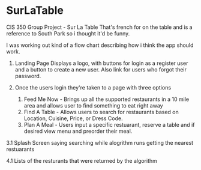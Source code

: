 # SurLaTable
CIS 350 Group Project - Sur La Table 
That's french for on the table and is a reference to South Park so i thought it'd be funny.

I was working out kind of a flow chart describing how i think the app should work.

1. Landing Page
    Displays a logo, with buttons for login as a register user and a button to create a new user. Also link for users who forgot their         password.
    
2. Once the users login they're taken to a page with three options
   1. Feed Me Now  - Brings up all the supported restaurants in a 10 mile area and allows user to find something to eat right away
   2. Find A Table - Allows users to search for restaurants based on Location, Cuisine, Price, or Dress Code.
   3. Plan A Meal  - Users input a specific restuarant, reserve a table and if desired view menu and preorder their meal.
   
3.1
  Splash Screen saying searching while alogrithm runs getting the nearest restuarants
  
4.1 
  Lists of the resturants that were returned by the algorithm
